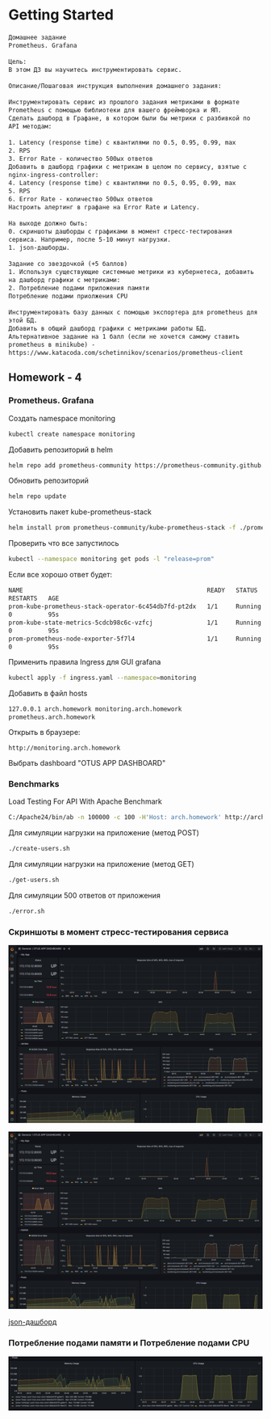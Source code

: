 # Getting Started

````
Домашнее задание
Prometheus. Grafana

Цель:
В этом ДЗ вы научитесь инструментировать сервис.

Описание/Пошаговая инструкция выполнения домашнего задания:

Инструментировать сервис из прошлого задания метриками в формате Prometheus с помощью библиотеки для вашего фреймворка и ЯП.
Сделать дашборд в Графане, в котором были бы метрики с разбивкой по API методам:

1. Latency (response time) с квантилями по 0.5, 0.95, 0.99, max
2. RPS
3. Error Rate - количество 500ых ответов
Добавить в дашборд графики с метрикам в целом по сервису, взятые с nginx-ingress-controller:
4. Latency (response time) с квантилями по 0.5, 0.95, 0.99, max
5. RPS
6. Error Rate - количество 500ых ответов
Настроить алертинг в графане на Error Rate и Latency.

На выходе должно быть:
0. скриншоты дашборды с графиками в момент стресс-тестирования сервиса. Например, после 5-10 минут нагрузки.
1. json-дашборды.

Задание со звездочкой (+5 баллов)
1. Используя существующие системные метрики из кубернетеса, добавить на дашборд графики с метриками:
2. Потребление подами приложения памяти
Потребление подами приолжения CPU

Инструментировать базу данных с помощью экспортера для prometheus для этой БД.
Добавить в общий дашборд графики с метриками работы БД.
Альтернативное задание на 1 балл (если не хочется самому ставить prometheus в minikube) - https://www.katacoda.com/schetinnikov/scenarios/prometheus-client
````

## Homework - 4

### Prometheus. Grafana

Создать namespace monitoring

````bash
kubectl create namespace monitoring
````

Добавить репозиторий в helm

````bash
helm repo add prometheus-community https://prometheus-community.github.io/helm-charts
````

Обновить репозиторий

````bash
helm repo update
````

Установить пакет kube-prometheus-stack

````bash
helm install prom prometheus-community/kube-prometheus-stack -f ./prometheus.yaml --atomic --namespace=monitoring

````

Проверить что все запустилось

````bash
kubectl --namespace monitoring get pods -l "release=prom"
````

Если все хорошо ответ будет:

````
NAME                                                   READY   STATUS    RESTARTS   AGE
prom-kube-prometheus-stack-operator-6c454db7fd-pt2dx   1/1     Running   0          95s
prom-kube-state-metrics-5cdcb98c6c-vzfcj               1/1     Running   0          95s
prom-prometheus-node-exporter-5f7l4                    1/1     Running   0          95s
````

Применить правила Ingress для GUI grafana

````bash
kubectl apply -f ingress.yaml --namespace=monitoring
````

Добавить в файл hosts

````
127.0.0.1 arch.homework monitoring.arch.homework prometheus.arch.homework
````

Открыть в браузере:

````
http://monitoring.arch.homework
````

Выбрать dashboard "OTUS APP DASHBOARD"

### Benchmarks

Load Testing For API With Apache Benchmark

````bash
C:/Apache24/bin/ab -n 100000 -c 100 -H'Host: arch.homework' http://arch.homework/users
````

Для симуляции нагрузки на приложение (метод POST)

````bash
./create-users.sh
````

Для симуляции нагрузки на приложение (метод GET)

````bash
./get-users.sh
````

Для симуляции 500 ответов от приложения

````bash
./error.sh
````

### Скриншоты в момент стресс-тестирования сервиса

![Grafana image1](grafana-img1.png)

![Grafana image2](grafana-img2.png)

[json-дашборд](dashboard2.json)

### Потребление подами памяти и Потребление подами CPU

![Grafana image2](grafana-img3.png)
